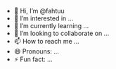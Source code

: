 - 👋 Hi, I’m @fahtuu
- 👀 I’m interested in ...
- 🌱 I’m currently learning ...
- 💞️ I’m looking to collaborate on ...
- 📫 How to reach me ...
- 😄 Pronouns: ...
- ⚡ Fun fact: ...

<!---
fahtuu/fahtuu is a ✨ special ✨ repository because its `README.md` (this file) appears on your GitHub profile.
You can click the Preview link to take a look at your changes.
--->
